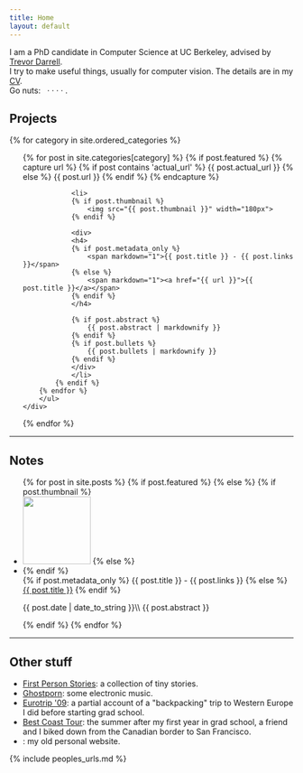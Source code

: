 ```yaml
---
title: Home
layout: default
---
```

I am a PhD candidate in Computer Science at UC Berkeley, advised by [Trevor Darrell](http://www.eecs.berkeley.edu/~trevor/).
<br />
I try to make useful things, usually for computer vision.
The details are in my [CV](/files/sergey_karayev_cv.pdf).
<br />
Go nuts:
&nbsp;
<a href="sergeykarayev@gmail.com"><i class="fa fa-send"></i></a> &middot;
<a href="https://github.com/sergeyk/"><i class="fa fa-github"></i></a> &middot;
<a href="http://www.linkedin.com/in/sergeykarayev"><i class="fa fa-linkedin"></i></a> &middot;
<a href="https://twitter.com/sergeykarayev"><i class="fa fa-twitter"></i></a> &middot;
<a href="/images/mexico_getting_my_picture_taken.jpg"><i class="fa fa-smile-o"></i></a>
.

## Projects

<div class="grid">
{% for category in site.ordered_categories %}
    <div class="unit one-of-two">
        <ul class="projects">
        {% for post in site.categories[category] %}
            {% if post.featured %}
                {% capture url %}
                    {% if post contains 'actual_url' %}
                        {{ post.actual_url }}
                    {% else %}
                        {{ post.url }}
                    {% endif %}
                {% endcapture %}

                <li>
                {% if post.thumbnail %}
                    <img src="{{ post.thumbnail }}" width="180px">
                {% endif %}

                <div>
                <h4>
                {% if post.metadata_only %}
                    <span markdown="1">{{ post.title }} - {{ post.links }}</span>
                {% else %}
                    <span markdown="1"><a href="{{ url }}">{{ post.title }}</a></span>
                {% endif %}
                </h4>

                {% if post.abstract %}
                    {{ post.abstract | markdownify }}
                {% endif %}
                {% if post.bullets %}
                    {{ post.bullets | markdownify }}
                {% endif %}
                </div>
                </li>
            {% endif %}
        {% endfor %}
        </ul>
    </div>
{% endfor %}
</div>

---

## Notes

<ul class="projects notes">
{% for post in site.posts %}
    {% if post.featured %}
    {% else %}
        {% if post.thumbnail %}
            <li>
            <img src="{{ post.thumbnail }}" width="120px" />
        {% else %}
            <li class="nothumb">
        {% endif %}
        <div>
        <span class="sans">
        {% if post.metadata_only %}
            <span markdown="1">{{ post.title }} - {{ post.links }}</span>
        {% else %}
            <span markdown="1"><a href="{{ post.url }}">{{ post.title }}</a></span>
        {% endif %}
        </span>
        <p markdown="1">
        {{ post.date | date_to_string }}\\
        {{ post.abstract }}
        </p>
        </div>
        </li>
    {% endif %}
{% endfor %}
</ul>

---

## Other stuff

<ul class="projects notes">

<li class="nothumb">
<a href="http://firstpersonstories.tumblr.com/">First Person Stories</a>: a collection of tiny stories.
</li>

<li class="nothumb">
<a href="https://soundcloud.com/ghostporn">Ghostporn</a>: some electronic music.
</li>

<li class="nothumb">
<a href="/archive/eurotrip_09">Eurotrip '09</a>: a partial account of a "backpacking" trip to Western Europe I did before starting grad school.
</li>

<li class="nothumb">
<a href="/archive/best_coast_tour">Best Coast Tour</a>: the summer after my first year in grad school, a friend and I biked down from the Canadian border to San Francisco.
</li>

<li class="nothumb">
<a href="/iamthedivebomber.net"><i class="fa fa-plane"></i></a>: my old personal website.
</li>
</ul>

{% include peoples_urls.md %}

